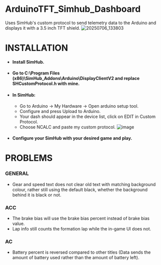 # ArduinoTFT_Simhub_Dashboard
Uses SimHub's custom protocol to send telemetry data to the Arduino and displays it with a 3.5 inch TFT shield.
![20250706_133803](https://github.com/user-attachments/assets/40750e6e-4f6f-4287-bf0a-33af1c73173b)


# INSTALLATION
  - #### Install SimHub.
  - #### Go to C:\Program Files (x86)\SimHub\_Addons\Arduino\DisplayClientV2 and replace SHCustomProtocol.h with mine.
  - #### In SimHub:
    - Go to Arduino -> My Hardware -> Open arduino setup tool.
    - Configure and press Upload to Arduino.
    - Your dash should appear in the device list, click on EDIT in Custom Protocol.
    - Choose NCALC and paste my custom protocol.
    ![image](https://github.com/user-attachments/assets/1611bf49-41c5-4dab-9fb1-64125009d26b)

  - #### Configure your SimHub with your desired game and play.


# PROBLEMS

  ### GENERAL
  - Gear and speed text does not clear old text with matching background colour, rather still using the default black, whether the background behind it is black or not.
  ### ACC
  - The brake bias will use the brake bias percent instead of brake bias value.
  - Lap info still counts the formation lap while the in-game UI does not.
  ### AC
  - Battery percent is reversed compared to other titles (Data sends the amount of battery used rather than the amount of battery left).

